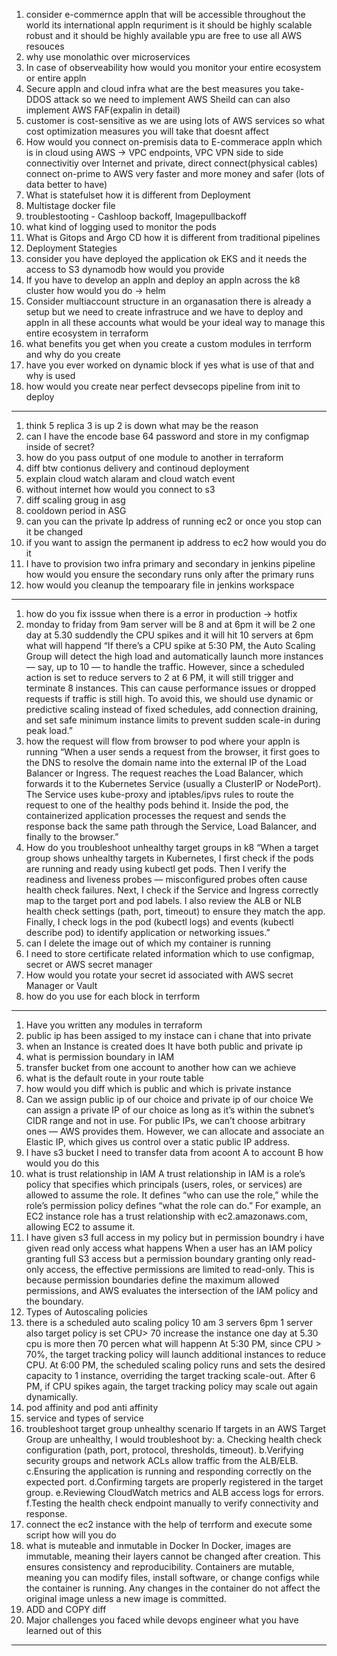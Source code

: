 1. consider e-commernce appln that will be accessible throughout the world its international appln requriment is it should be highly scalable robust and it should be highly available ypu are free to use all AWS resouces
2. why use monolathic over microservices
3. In case of observeability how would you monitor your entire ecosystem or entire appln
4. Secure appln and cloud infra what are the best measures you take- DDOS attack so we need to implement AWS Sheild can can also implement AWS FAF(expalin in detail)
5. customer is cost-sensitive as we are using lots of AWS services so what cost optimization measures you will take that doesnt affect
6. How would you connect on-premisis data to E-commerace appln which is in cloud using AWS -> VPC endpoints, VPC VPN side to side connectivitiy over Internet and private, direct connect(physical cables) connect on-prime to AWS very faster and more money and safer (lots of data better to have)
7. What is statefulset how it is different from Deployment
8. Multistage docker file
9. troublestooting - Cashloop backoff, Imagepullbackoff
10. what kind of logging used to monitor the pods
11. What is Gitops and Argo CD how it is different from traditional pipelines
12. Deployment Stategies
13. consider you have deployed the application ok EKS and it needs the access to S3 dynamodb how would you provide
14. If you have to develop an appln and deploy an appln across the k8 cluster how would you do -> helm
15. Consider multiaccount structure in an organasation there is already a setup but we need to create infrastruce and we have to deploy and appln in all these accounts what would be your ideal way to manage this entire ecosystem in terraform
16. what benefits you get when you create a custom modules in terrform and why do you create
17. have you ever worked on dynamic block if yes what is use of that and why is used
18. how would you create near perfect devsecops pipeline from init to deploy

----------------------------------
1. think 5 replica 3 is up 2 is down what may be the reason
2. can I have the encode base 64 password and store in my configmap inside of secret?
3. how do you pass output of one module to another in terraform
4. diff btw contionus delivery and continoud deployment
5. explain cloud watch alaram and cloud watch event
6. without internet how would you connect to s3
7. diff scaling groug in asg
8. cooldown period in ASG
9. can you can the private Ip address of running ec2 or once you stop can it be changed
10. if you want to assign the permanent ip address to ec2 how would you do it
11. I have to provision two infra primary and secondary in jenkins pipeline how would you ensure the secondary runs only after the primary runs
12. how would you cleanup the tempoarary file in jenkins workspace 
--------------------------------------------
1. how do you fix isssue when there is a error in production -> hotfix
2. monday to friday from 9am server will be 8 and at 6pm it will be 2 one day at 5.30 suddendly the CPU spikes and it will hit 10 servers at 6pm what will happend 
“If there’s a CPU spike at 5:30 PM, the Auto Scaling Group will detect the high load and automatically launch more instances — say, up to 10 — to handle the traffic. However, since a scheduled action is set to reduce servers to 2 at 6 PM, it will still trigger and terminate 8 instances. This can cause performance issues or dropped requests if traffic is still high. To avoid this, we should use dynamic or predictive scaling instead of fixed schedules, add connection draining, and set safe minimum instance limits to prevent sudden scale-in during peak load.”
3. how the request will flow from browser to pod where your appln is running
“When a user sends a request from the browser, it first goes to the DNS to resolve the domain name into the external IP of the Load Balancer or Ingress. The request reaches the Load Balancer, which forwards it to the Kubernetes Service (usually a ClusterIP or NodePort). The Service uses kube-proxy and iptables/ipvs rules to route the request to one of the healthy pods behind it. Inside the pod, the containerized application processes the request and sends the response back the same path through the Service, Load Balancer, and finally to the browser.”
4. How do you troubleshoot unhealthy target groups in k8
“When a target group shows unhealthy targets in Kubernetes, I first check if the pods are running and ready using kubectl get pods. Then I verify the readiness and liveness probes — misconfigured probes often cause health check failures. Next, I check if the Service and Ingress correctly map to the target port and pod labels. I also review the ALB or NLB health check settings (path, port, timeout) to ensure they match the app. Finally, I check logs in the pod (kubectl logs) and events (kubectl describe pod) to identify application or networking issues.”
5. can I delete the image out of which my container is running
6. I need to store certificate related information which to use configmap, secret or AWS secret manager
7. How would you rotate your secret id associated with AWS secret Manager or Vault
8. how do you use for each block in terrform
-----------------------------------------------------

1. Have you written any modules in terraform
2. public ip has been assiged to my instace can i chane that into private
3. when an Instance is created does It have both public and private ip
5. what is permission boundary in IAM
6. transfer bucket from one account to another how can we achieve
7. what is the default route in your route table
8. how would you diff which is public and which is private instance 
9. Can we assign public ip of our choice and private ip of our choice
We can assign a private IP of our choice as long as it’s within the subnet’s CIDR range and not in use.
For public IPs, we can’t choose arbitrary ones — AWS provides them. However, we can allocate and associate an Elastic IP, which gives us control over a static public IP address.
10. I have s3 bucket I need to transfer data from acoont A to account B how would you do this
11. what is trust relationship in IAM
A trust relationship in IAM is a role’s policy that specifies which principals (users, roles, or services) are allowed to assume the role.
It defines “who can use the role,” while the role’s permission policy defines “what the role can do.”
For example, an EC2 instance role has a trust relationship with ec2.amazonaws.com, allowing EC2 to assume it.
12. I have given s3 full access in my policy but in permission boundry i have given read only access what happens
When a user has an IAM policy granting full S3 access but a permission boundary granting only read-only access, the effective permissions are limited to read-only.
This is because permission boundaries define the maximum allowed permissions, and AWS evaluates the intersection of the IAM policy and the boundary.
13. Types of Autoscaling policies
14. there is a scheduled auto scaling policy 10 am 3 servers 6pm 1 server also target policy is set CPU> 70 increase the instance one day at 5.30 cpu is more then 70 percen what will happenn
At 5:30 PM, since CPU > 70%, the target tracking policy will launch additional instances to reduce CPU.
At 6:00 PM, the scheduled scaling policy runs and sets the desired capacity to 1 instance, overriding the target tracking scale-out.
After 6 PM, if CPU spikes again, the target tracking policy may scale out again dynamically.
15. pod affinity and pod anti affinity
16. service and types of service
17. troubleshoot target group unhealthy scenario
If targets in an AWS Target Group are unhealthy, I would troubleshoot by:
a. Checking health check configuration (path, port, protocol, thresholds, timeout).
b.Verifying security groups and network ACLs allow traffic from the ALB/ELB.
c.Ensuring the application is running and responding correctly on the expected port.
d.Confirming targets are properly registered in the target group.
e.Reviewing CloudWatch metrics and ALB access logs for errors.
f.Testing the health check endpoint manually to verify connectivity and response.
18. connect the ec2 instance with the help of terrform and execute some script how will you do
19. what is muteable and inmutable in Docker 
In Docker, images are immutable, meaning their layers cannot be changed after creation. This ensures consistency and reproducibility. Containers are mutable, meaning you can modify files, install software, or change configs while the container is running. Any changes in the container do not affect the original image unless a new image is committed.
20. ADD and COPY diff
21. Major challenges you faced while devops engineer what you have learned out of this
-------------------------
   
